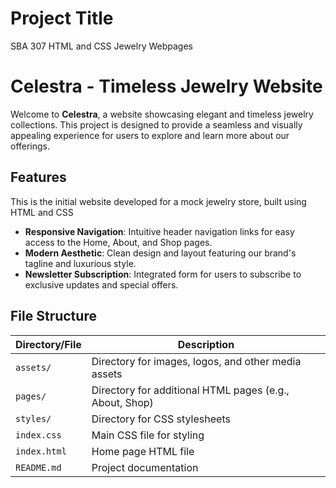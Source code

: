 # Project Title
SBA 307 HTML and CSS Jewelry Webpages

# Celestra - Timeless Jewelry Website

Welcome to **Celestra**, a website showcasing elegant and timeless jewelry collections. This project is designed to provide a seamless and visually appealing experience for users to explore and learn more about our offerings.

## Features
This is the initial website developed for a mock jewelry store, built using HTML and CSS

- **Responsive Navigation**: Intuitive header navigation links for easy access to the Home, About, and Shop pages.
- **Modern Aesthetic**: Clean design and layout featuring our brand's tagline and luxurious style.
- **Newsletter Subscription**: Integrated form for users to subscribe to exclusive updates and special offers.

## File Structure

| **Directory/File**               | **Description**                                 |
|----------------------------------|-------------------------------------------------|
| `assets/`                       | Directory for images, logos, and other media assets |
| `pages/`                         | Directory for additional HTML pages (e.g., About, Shop) |
| `styles/`                        | Directory for CSS stylesheets                   |
| `index.css`                      | Main CSS file for styling                       |
| `index.html`                     | Home page HTML file                              |
| `README.md`                      | Project documentation                            |





